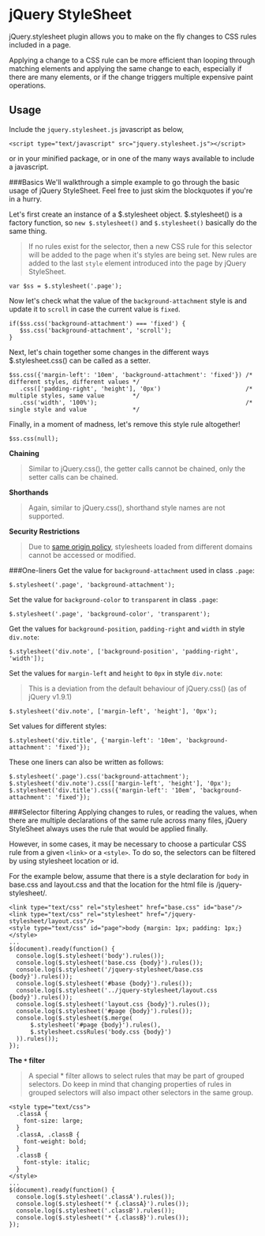 jQuery StyleSheet
=================

jQuery.stylesheet plugin allows you to make on the fly changes to CSS rules included in a page.

Applying a change to a CSS rule can be more efficient than looping through matching elements
and applying the same change to each, especially if there are many elements,
or if the change triggers multiple expensive paint operations.

Usage
-----

Include the `jquery.stylesheet.js` javascript as below,

    <script type="text/javascript" src="jquery.stylesheet.js"></script>

or in your minified package, or in one of the many ways available to include a javascript.

###Basics
We'll walkthrough a simple example to go through the basic usage of jQuery StyleSheet.
Feel free to just skim the blockquotes if you're in a hurry.

Let's first create an instance of a $.stylesheet object. $.stylesheet() is a factory function,
so `new $.stylesheet()` and `$.stylesheet()` basically do the same thing.

> If no rules exist for the selector, then a new CSS rule for this selector will be added to the page
> when it's styles are being set.
> New rules are added to the last `style` element introduced into the page by jQuery StyleSheet.

    var $ss = $.stylesheet('.page');

Now let's check what the value of the `background-attachment` style is
and update it to `scroll` in case the current value is `fixed`.

    if($ss.css('background-attachment') === 'fixed') {
       $ss.css('background-attachment', 'scroll');
    }

Next, let's chain together some changes in the different ways $.stylesheet.css() can be called as a setter.

    $ss.css({'margin-left': '10em', 'background-attachment': 'fixed'}) /* different styles, different values */
       .css(['padding-right', 'height'], '0px')                        /* multiple styles, same value        */
       .css('width', '100%');                                          /* single style and value             */

Finally, in a moment of madness, let's remove this style rule altogether!

    $ss.css(null);

**Chaining**
> Similar to jQuery.css(), the getter calls cannot be chained, only the setter calls can be chained.

**Shorthands**
> Again, similar to jQuery.css(), shorthand style names are not supported.

**Security Restrictions**
> Due to [same origin policy](http://en.wikipedia.org/wiki/Same_origin_policy),
> stylesheets loaded from different domains cannot be accessed or modified.

###One-liners
Get the value for `background-attachment` used in class `.page`:

    $.stylesheet('.page', 'background-attachment');

Set the value for `background-color` to `transparent` in class `.page`:

    $.stylesheet('.page', 'background-color', 'transparent');

Get the values for `background-position`, `padding-right` and `width` in style `div.note`:

    $.stylesheet('div.note', ['background-position', 'padding-right', 'width']);

Set the values for `margin-left` and `height` to `0px` in style `div.note`:
> This is a deviation from the default behaviour of jQuery.css() (as of jQuery v1.9.1)

    $.stylesheet('div.note', ['margin-left', 'height'], '0px');

Set values for different styles:

    $.stylesheet('div.title', {'margin-left': '10em', 'background-attachment': 'fixed'});

These one liners can also be written as follows:

    $.stylesheet('.page').css('background-attachment');
    $.stylesheet('div.note').css(['margin-left', 'height'], '0px');
    $.stylesheet('div.title').css({'margin-left': '10em', 'background-attachment': 'fixed'});

###Selector filtering
Applying changes to rules, or reading the values, when there are multiple declarations of the same rule across
many files, jQuery StyleSheet always uses the rule that would be applied finally.

However, in some cases, it may be necessary to choose a particular CSS rule from a given `<link>` or a `<style>`.
To do so, the selectors can be filtered by using stylesheet location or id.

For the example below, assume that there is a style declaration for `body` in base.css and layout.css
and that the location for the html file is /jquery-stylesheet/.

    <link type="text/css" rel="stylesheet" href="base.css" id="base"/>
    <link type="text/css" rel="stylesheet" href="/jquery-stylesheet/layout.css"/>
    <style type="text/css" id="page">body {margin: 1px; padding: 1px;}</style>
    ...
    $(document).ready(function() {
      console.log($.stylesheet('body').rules());
      console.log($.stylesheet('base.css {body}').rules());
      console.log($.stylesheet('/jquery-stylesheet/base.css {body}').rules());
      console.log($.stylesheet('#base {body}').rules());
      console.log($.stylesheet('../jquery-stylesheet/layout.css {body}').rules());
      console.log($.stylesheet('layout.css {body}').rules());
      console.log($.stylesheet('#page {body}').rules());
      console.log($.stylesheet($.merge(
          $.stylesheet('#page {body}').rules(),
          $.stylesheet.cssRules('body.css {body}')
      )).rules());
    });

**The `*` filter**

> A special * filter allows to select rules that may be part of grouped selectors.
> Do keep in mind that changing properties of rules in grouped selectors
> will also impact other selectors in the same group.

    <style type="text/css">
      .classA {
        font-size: large;
      }
      .classA, .classB {
        font-weight: bold;
      }
      .classB {
        font-style: italic;
      }
    </style>
    ...
    $(document).ready(function() {
      console.log($.stylesheet('.classA').rules());
      console.log($.stylesheet('* {.classA}').rules());
      console.log($.stylesheet('.classB').rules());
      console.log($.stylesheet('* {.classB}').rules());
    });
